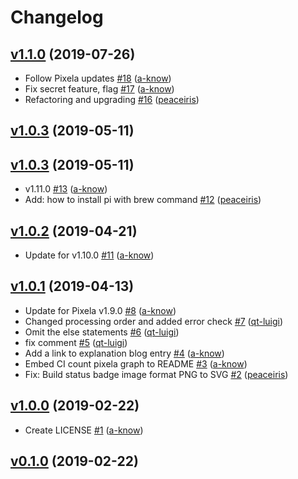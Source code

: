 # Changelog

## [v1.1.0](https://github.com/a-know/pi/compare/v1.0.3...v1.1.0) (2019-07-26)

* Follow Pixela updates [#18](https://github.com/a-know/pi/pull/18) ([a-know](https://github.com/a-know))
* Fix secret feature, flag [#17](https://github.com/a-know/pi/pull/17) ([a-know](https://github.com/a-know))
* Refactoring and upgrading [#16](https://github.com/a-know/pi/pull/16) ([peaceiris](https://github.com/peaceiris))

## [v1.0.3](https://github.com/a-know/pi/compare/v1.0.3...v1.0.3) (2019-05-11)


## [v1.0.3](https://github.com/a-know/pi/compare/v1.0.2...v1.0.3) (2019-05-11)

* v1.11.0 [#13](https://github.com/a-know/pi/pull/13) ([a-know](https://github.com/a-know))
* Add: how to install pi with brew command [#12](https://github.com/a-know/pi/pull/12) ([peaceiris](https://github.com/peaceiris))

## [v1.0.2](https://github.com/a-know/pi/compare/v1.0.1...v1.0.2) (2019-04-21)

* Update for v1.10.0 [#11](https://github.com/a-know/pi/pull/11) ([a-know](https://github.com/a-know))

## [v1.0.1](https://github.com/a-know/pi/compare/v1.0.0...v1.0.1) (2019-04-13)

* Update for Pixela v1.9.0 [#8](https://github.com/a-know/pi/pull/8) ([a-know](https://github.com/a-know))
* Changed processing order and added error check [#7](https://github.com/a-know/pi/pull/7) ([qt-luigi](https://github.com/qt-luigi))
* Omit the else statements [#6](https://github.com/a-know/pi/pull/6) ([qt-luigi](https://github.com/qt-luigi))
* fix comment [#5](https://github.com/a-know/pi/pull/5) ([qt-luigi](https://github.com/qt-luigi))
* Add a link to explanation blog entry [#4](https://github.com/a-know/pi/pull/4) ([a-know](https://github.com/a-know))
* Embed CI count pixela graph to README [#3](https://github.com/a-know/pi/pull/3) ([a-know](https://github.com/a-know))
* Fix: Build status badge image format PNG to SVG [#2](https://github.com/a-know/pi/pull/2) ([peaceiris](https://github.com/peaceiris))

## [v1.0.0](https://github.com/a-know/pi/compare/v0.1.0...v1.0.0) (2019-02-22)

* Create LICENSE [#1](https://github.com/a-know/pi/pull/1) ([a-know](https://github.com/a-know))

## [v0.1.0](https://github.com/a-know/pi/compare/7addacd9ed1e...v0.1.0) (2019-02-22)

